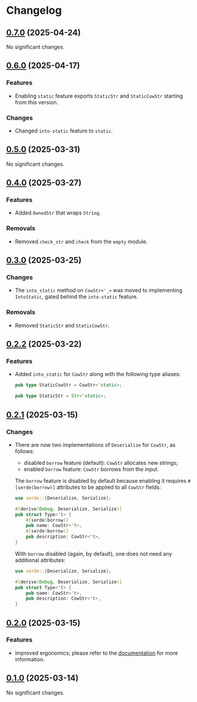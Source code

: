 # Changelog

<!-- changelogging: start -->

## [0.7.0](https://github.com/nekitdev/non-empty-str/tree/v0.7.0) (2025-04-24)

No significant changes.

## [0.6.0](https://github.com/nekitdev/non-empty-str/tree/v0.6.0) (2025-04-17)

### Features

- Enabling `static` feature exports `StaticStr` and `StaticCowStr` starting from this version.

### Changes

- Changed `into-static` feature to `static`.

## [0.5.0](https://github.com/nekitdev/non-empty-str/tree/v0.5.0) (2025-03-31)

No significant changes.

## [0.4.0](https://github.com/nekitdev/non-empty-str/tree/v0.4.0) (2025-03-27)

### Features

- Added `OwnedStr` that wraps `String`.

### Removals

- Removed `check_str` and `check` from the `empty` module.

## [0.3.0](https://github.com/nekitdev/non-empty-str/tree/v0.3.0) (2025-03-25)

### Changes

- The `into_static` method on `CowStr<'_>` was moved to implementing `IntoStatic`,
  gated behind the `into-static` feature.

### Removals

- Removed `StaticStr` and `StaticCowStr`.

## [0.2.2](https://github.com/nekitdev/non-empty-str/tree/v0.2.2) (2025-03-22)

### Features

- Added `into_static` for `CowStr` along with the following type aliases:

  ```rust
  pub type StaticCowStr = CowStr<'static>;

  pub type StaticStr = Str<'static>;
  ```

## [0.2.1](https://github.com/nekitdev/non-empty-str/tree/v0.2.1) (2025-03-15)

### Changes

- There are now two implementations of `Deserialize` for `CowStr`, as follows:

  - disabled `borrow` feature (default): `CowStr` allocates new strings;
  - enabled `borrow` feature: `CowStr` borrows from the input.

  The `borrow` feature is disabled by default because enabling it requires
  `#[serde(borrow)]` attributes to be applied to all `CowStr` fields:

  ```rust
  use serde::{Deserialize, Serialize};

  #[derive(Debug, Deserialize, Serialize)]
  pub struct Type<'t> {
      #[serde(borrow)]
      pub name: CowStr<'t>,
      #[serde(borrow)]
      pub description: CowStr<'t>,
  }
  ```

  With `borrow` disabled (again, by default), one does not need any additional attributes:

  ```rust
  use serde::{Deserialize, Serialize};

  #[derive(Debug, Deserialize, Serialize)]
  pub struct Type<'t> {
      pub name: CowStr<'t>,
      pub description: CowStr<'t>,
  }
  ```

## [0.2.0](https://github.com/nekitdev/non-empty-str/tree/v0.2.0) (2025-03-15)

### Features

- Improved ergonomics; please refer to the [documentation](https://docs.rs/non-empty-str)
  for more information.

## [0.1.0](https://github.com/nekitdev/non-empty-str/tree/v0.1.0) (2025-03-14)

No significant changes.
